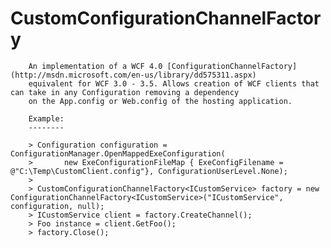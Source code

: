 CustomConfigurationChannelFactory
=================================

		An implementation of a WCF 4.0 [ConfigurationChannelFactory](http://msdn.microsoft.com/en-us/library/dd575311.aspx) 
		equivalent for WCF 3.0 - 3.5. Allows creation of WCF clients that can take in any Configuration removing a dependency 
		on the App.config or Web.config of the hosting application.

		Example:
		--------

		> Configuration configuration = ConfigurationManager.OpenMappedExeConfiguration(
		>		new ExeConfigurationFileMap { ExeConfigFilename = @"C:\Temp\CustomClient.config"}, ConfigurationUserLevel.None);
		>
		> CustomConfigurationChannelFactory<ICustomService> factory = new ConfigurationChannelFactory<ICustomService>("ICustomService", configuration, null);
		> ICustomService client = factory.CreateChannel();
		> Foo instance = client.GetFoo();
		> factory.Close();
